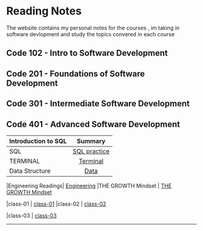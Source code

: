 # Reading Notes
The website contains my personal notes for the courses , im taking in software devlopment and study the topics convered in each course


## Code 102 - Intro to Software Development
## Code 201 - Foundations of Software Development
## Code 301 - Intermediate Software Development
## Code 401 - Advanced Software Development


| Introduction to SQL       | Summary 
| :---        |    :----:
|SQL | [SQL practice](./sql.md) 
|TERMINAL     | [Terminal](./terminal.md)
|Data Structure     | [Data](./data.structure.md)

|Engineering Readings| [Engineering](./Engineering.md)
|THE GROWTH Mindset   | [THE GROWTH Mindset](./growth.md)


|class-01     | [class-01](./class-01.md)
|class-02    | [class-02](./class-02.md)

|class-03   | [class-03](./class-03.md)





   

---



